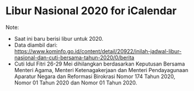 # Libur Nasional 2020 for iCalendar

Note:
- Saat ini baru berisi libur untuk 2020.
- Data diambil dari: https://www.kominfo.go.id/content/detail/20922/inilah-jadwal-libur-nasional-dan-cuti-bersama-tahun-2020/0/berita
- Cuti Idul Fitri 26-29 Mei dihilangkan berdasarkan Keputusan Bersama Menteri Agama, Menteri Ketenagakerjaan dan Menteri Pendayagunaan Aparatur Negara dan Reformasi Birokrasi Nomor 174 Tahun 2020, Nomor 01 Tahun 2020 dan Nomor 01 Tahun 2020.